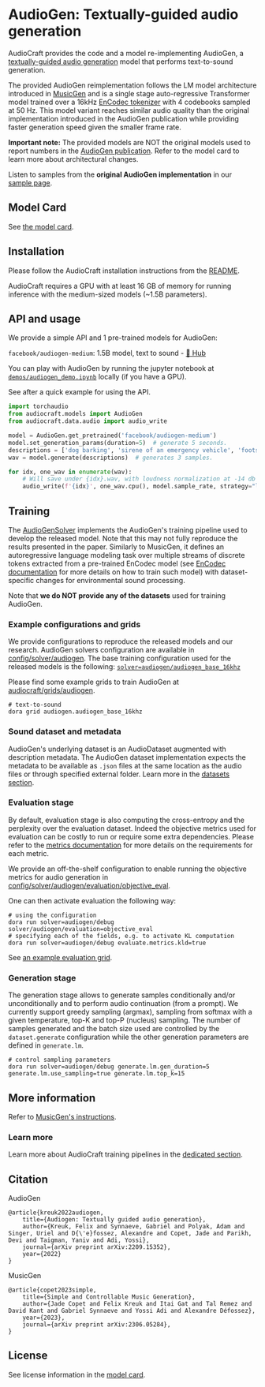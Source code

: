 # AudioGen: Textually-guided audio generation

AudioCraft provides the code and a model re-implementing AudioGen, a [textually-guided audio generation][audiogen_arxiv]
model that performs text-to-sound generation.

The provided AudioGen reimplementation follows the LM model architecture introduced in [MusicGen][musicgen_arxiv]
and is a single stage auto-regressive Transformer model trained over a 16kHz
<a href="https://github.com/facebookresearch/encodec">EnCodec tokenizer</a> with 4 codebooks sampled at 50 Hz.
This model variant reaches similar audio quality than the original implementation introduced in the AudioGen publication
while providing faster generation speed given the smaller frame rate.

**Important note:** The provided models are NOT the original models used to report numbers in the
[AudioGen publication][audiogen_arxiv]. Refer to the model card to learn more about architectural changes.

Listen to samples from the **original AudioGen implementation** in our [sample page][audiogen_samples].


## Model Card

See [the model card](../model_cards/AUDIOGEN_MODEL_CARD.md).


## Installation

Please follow the AudioCraft installation instructions from the [README](../../README.md).

AudioCraft requires a GPU with at least 16 GB of memory for running inference with the medium-sized models (~1.5B parameters).

## API and usage

We provide a simple API and 1 pre-trained models for AudioGen:

`facebook/audiogen-medium`: 1.5B model, text to sound - [🤗 Hub](https://huggingface.co/facebook/audiogen-medium)

You can play with AudioGen by running the jupyter notebook at [`demos/audiogen_demo.ipynb`](../demos/audiogen_demo.ipynb) locally (if you have a GPU).

See after a quick example for using the API.

```python
import torchaudio
from audiocraft.models import AudioGen
from audiocraft.data.audio import audio_write

model = AudioGen.get_pretrained('facebook/audiogen-medium')
model.set_generation_params(duration=5)  # generate 5 seconds.
descriptions = ['dog barking', 'sirene of an emergency vehicle', 'footsteps in a corridor']
wav = model.generate(descriptions)  # generates 3 samples.

for idx, one_wav in enumerate(wav):
    # Will save under {idx}.wav, with loudness normalization at -14 db LUFS.
    audio_write(f'{idx}', one_wav.cpu(), model.sample_rate, strategy="loudness", loudness_compressor=True)
```

## Training

The [AudioGenSolver](../audiocraft/solvers/audiogen.py) implements the AudioGen's training pipeline
used to develop the released model. Note that this may not fully reproduce the results presented in the paper.
Similarly to MusicGen, it defines an autoregressive language modeling task over multiple streams of
discrete tokens extracted from a pre-trained EnCodec model (see [EnCodec documentation](./ENCODEC.md)
for more details on how to train such model) with dataset-specific changes for environmental sound
processing.

Note that **we do NOT provide any of the datasets** used for training AudioGen.

### Example configurations and grids

We provide configurations to reproduce the released models and our research.
AudioGen solvers configuration are available in [config/solver/audiogen](../config/solver/audiogen).
The base training configuration used for the released models is the following:
[`solver=audiogen/audiogen_base_16khz`](../config/solver/audiogen/audiogen_base_16khz.yaml)

Please find some example grids to train AudioGen at
[audiocraft/grids/audiogen](../audiocraft/grids/audiogen/).

```shell
# text-to-sound
dora grid audiogen.audiogen_base_16khz
```

### Sound dataset and metadata

AudioGen's underlying dataset is an AudioDataset augmented with description metadata.
The AudioGen dataset implementation expects the metadata to be available as `.json` files
at the same location as the audio files or through specified external folder.
Learn more in the [datasets section](./DATASETS.md).

### Evaluation stage

By default, evaluation stage is also computing the cross-entropy and the perplexity over the
evaluation dataset. Indeed the objective metrics used for evaluation can be costly to run
or require some extra dependencies. Please refer to the [metrics documentation](./METRICS.md)
for more details on the requirements for each metric.

We provide an off-the-shelf configuration to enable running the objective metrics
for audio generation in
[config/solver/audiogen/evaluation/objective_eval](../config/solver/audiogen/evaluation/objective_eval.yaml).

One can then activate evaluation the following way:
```shell
# using the configuration
dora run solver=audiogen/debug solver/audiogen/evaluation=objective_eval
# specifying each of the fields, e.g. to activate KL computation
dora run solver=audiogen/debug evaluate.metrics.kld=true
```

See [an example evaluation grid](../audiocraft/grids/audiogen/audiogen_pretrained_16khz_eval.py).

### Generation stage

The generation stage allows to generate samples conditionally and/or unconditionally and to perform
audio continuation (from a prompt). We currently support greedy sampling (argmax), sampling
from softmax with a given temperature, top-K and top-P (nucleus) sampling. The number of samples
generated and the batch size used are controlled by the `dataset.generate` configuration
while the other generation parameters are defined in `generate.lm`.

```shell
# control sampling parameters
dora run solver=audiogen/debug generate.lm.gen_duration=5 generate.lm.use_sampling=true generate.lm.top_k=15
```

## More information

Refer to [MusicGen's instructions](./MUSICGEN.md).

### Learn more

Learn more about AudioCraft training pipelines in the [dedicated section](./TRAINING.md).


## Citation

AudioGen
```
@article{kreuk2022audiogen,
    title={Audiogen: Textually guided audio generation},
    author={Kreuk, Felix and Synnaeve, Gabriel and Polyak, Adam and Singer, Uriel and D{\'e}fossez, Alexandre and Copet, Jade and Parikh, Devi and Taigman, Yaniv and Adi, Yossi},
    journal={arXiv preprint arXiv:2209.15352},
    year={2022}
}
```

MusicGen
```
@article{copet2023simple,
    title={Simple and Controllable Music Generation},
    author={Jade Copet and Felix Kreuk and Itai Gat and Tal Remez and David Kant and Gabriel Synnaeve and Yossi Adi and Alexandre Défossez},
    year={2023},
    journal={arXiv preprint arXiv:2306.05284},
}
```

## License

See license information in the [model card](../model_cards/AUDIOGEN_MODEL_CARD.md).

[audiogen_arxiv]: https://arxiv.org/abs/2209.15352
[musicgen_arxiv]: https://arxiv.org/abs/2306.05284
[audiogen_samples]: https://felixkreuk.github.io/audiogen/
